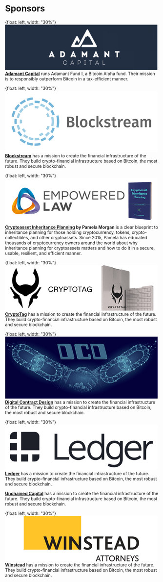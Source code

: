 # Sponsors

{float: left, width: "30%"}
![](resources/sponsors/adamant-capital.png)
**[Adamant Capital](https://www.adamantcapitalfund.com/)** runs Adamant Fund I, a Bitcoin Alpha fund. Their mission is to responsibly outperform Bitcoin in a tax-efficient manner. 

{float: left, width: "30%"}
![](resources/sponsors/blockstream.png)
**[Blockstream](https://blockstream.com/)** has a mission to create the financial infrastructure of the future. They build crypto-financial infrastructure based on Bitcoin, the most robust and secure blockchain. 

{float: left, width: "30%"}
![](resources/sponsors/crypto-inheritance-planning.png)
**[Cryptoasset Inheritance Planning](https://t.co/hsLxiZdQya) by Pamela Morgan** is a clear blueprint to inheritance planning for those holding cryptocurrency, tokens, crypto-collectibles, and other cryptoassets. Since 2015, Pamela has educated thousands of cryptocurrency owners around the world about why inheritance planning for cryptoassets matters and how to do it in a secure, usable, resilient, and efficient manner.

{float: left, width: "30%"}
![](resources/sponsors/cryptotag.png)
**[CryptoTag](https://cryptotag.io/)** has a mission to create the financial infrastructure of the future. They build crypto-financial infrastructure based on Bitcoin, the most robust and secure blockchain. 

{float: left, width: "30%"}
![](resources/sponsors/dcd.png)
**[Digital Contract Design](https://contract.design)** has a mission to create the financial infrastructure of the future. They build crypto-financial infrastructure based on Bitcoin, the most robust and secure blockchain. 

{float: left, width: "30%"}
![](resources/sponsors/ledger.png)
**[Ledger](https://www.ledger.com/)** has a mission to create the financial infrastructure of the future. They build crypto-financial infrastructure based on Bitcoin, the most robust and secure blockchain. 

**[Unchained Capital](https://www.unchained-capital.com/)** has a mission to create the financial infrastructure of the future. They build crypto-financial infrastructure based on Bitcoin, the most robust and secure blockchain. 

{float: left, width: "30%"}
![](resources/sponsors/winstead.png)
**[Winstead](https://www.winstead.com/Practices/Corporate-SecuritiesMA/Fintech-Cryptocurrencies-Emerging-Technologies)** has a mission to create the financial infrastructure of the future. They build crypto-financial infrastructure based on Bitcoin, the most robust and secure blockchain. 

